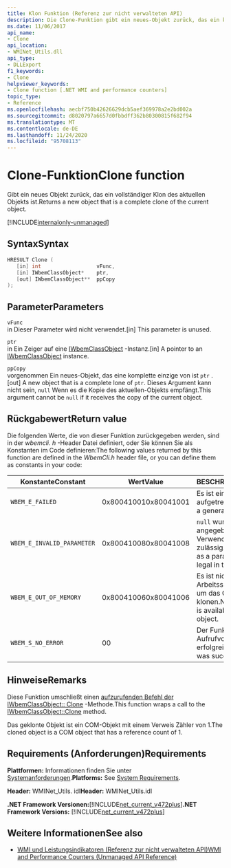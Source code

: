 ```yaml
---
title: Klon Funktion (Referenz zur nicht verwalteten API)
description: Die Clone-Funktion gibt ein neues-Objekt zurück, das ein kompletter Klon der aktuellen ist.
ms.date: 11/06/2017
api_name:
- Clone
api_location:
- WMINet_Utils.dll
api_type:
- DLLExport
f1_keywords:
- Clone
helpviewer_keywords:
- Clone function [.NET WMI and performance counters]
topic_type:
- Reference
ms.openlocfilehash: aecbf750b42626629dcb5aef369978a2e2bd002a
ms.sourcegitcommit: d8020797a6657d0fbbdff362b80300815f682f94
ms.translationtype: MT
ms.contentlocale: de-DE
ms.lasthandoff: 11/24/2020
ms.locfileid: "95708113"
---
```

# <a name="clone-function"></a><span data-ttu-id="afb13-103">Clone-Funktion</span><span class="sxs-lookup"><span data-stu-id="afb13-103">Clone function</span></span>

<span data-ttu-id="afb13-104">Gibt ein neues Objekt zurück, das ein vollständiger Klon des aktuellen Objekts ist.</span><span class="sxs-lookup"><span data-stu-id="afb13-104">Returns a new object that is a complete clone of the current object.</span></span>
  
[!INCLUDE[internalonly-unmanaged](../../../../includes/internalonly-unmanaged.md)]
  
## <a name="syntax"></a><span data-ttu-id="afb13-105">Syntax</span><span class="sxs-lookup"><span data-stu-id="afb13-105">Syntax</span></span>  
  
```cpp  
HRESULT Clone (
   [in] int                  vFunc,
   [in] IWbemClassObject*    ptr,
   [out] IWbemClassObject**  ppCopy
);
```  

## <a name="parameters"></a><span data-ttu-id="afb13-106">Parameter</span><span class="sxs-lookup"><span data-stu-id="afb13-106">Parameters</span></span>

`vFunc`  
<span data-ttu-id="afb13-107">in Dieser Parameter wird nicht verwendet.</span><span class="sxs-lookup"><span data-stu-id="afb13-107">[in] This parameter is unused.</span></span>

`ptr`  
<span data-ttu-id="afb13-108">in Ein Zeiger auf eine [IWbemClassObject](/windows/desktop/api/wbemcli/nn-wbemcli-iwbemclassobject) -Instanz.</span><span class="sxs-lookup"><span data-stu-id="afb13-108">[in] A pointer to an [IWbemClassObject](/windows/desktop/api/wbemcli/nn-wbemcli-iwbemclassobject) instance.</span></span>

`ppCopy`  
<span data-ttu-id="afb13-109">vorgenommen Ein neues-Objekt, das eine komplette einzige von ist `ptr` .</span><span class="sxs-lookup"><span data-stu-id="afb13-109">[out] A new object that is a complete lone of `ptr`.</span></span> <span data-ttu-id="afb13-110">Dieses Argument kann nicht sein, `null` Wenn es die Kopie des aktuellen-Objekts empfängt.</span><span class="sxs-lookup"><span data-stu-id="afb13-110">This argument cannot be `null` if it receives the copy of the current object.</span></span>

## <a name="return-value"></a><span data-ttu-id="afb13-111">Rückgabewert</span><span class="sxs-lookup"><span data-stu-id="afb13-111">Return value</span></span>

<span data-ttu-id="afb13-112">Die folgenden Werte, die von dieser Funktion zurückgegeben werden, sind in der *wbemcli. h* -Header Datei definiert, oder Sie können Sie als Konstanten im Code definieren:</span><span class="sxs-lookup"><span data-stu-id="afb13-112">The following values returned by this function are defined in the *WbemCli.h* header file, or you can define them as constants in your code:</span></span>

|<span data-ttu-id="afb13-113">Konstante</span><span class="sxs-lookup"><span data-stu-id="afb13-113">Constant</span></span>  |<span data-ttu-id="afb13-114">Wert</span><span class="sxs-lookup"><span data-stu-id="afb13-114">Value</span></span>  |<span data-ttu-id="afb13-115">BESCHREIBUNG</span><span class="sxs-lookup"><span data-stu-id="afb13-115">Description</span></span>  |
|---------|---------|---------|
| `WBEM_E_FAILED` | <span data-ttu-id="afb13-116">0x80041001</span><span class="sxs-lookup"><span data-stu-id="afb13-116">0x80041001</span></span> | <span data-ttu-id="afb13-117">Es ist ein allgemeiner Fehler aufgetreten.</span><span class="sxs-lookup"><span data-stu-id="afb13-117">There has been a general failure.</span></span> |
| `WBEM_E_INVALID_PARAMETER` | <span data-ttu-id="afb13-118">0x80041008</span><span class="sxs-lookup"><span data-stu-id="afb13-118">0x80041008</span></span> | <span data-ttu-id="afb13-119">`null` wurde als Parameter angegeben und ist in dieser Verwendung nicht zulässig.</span><span class="sxs-lookup"><span data-stu-id="afb13-119">`null` was specified as a parameter, and it is not legal in this usage.</span></span> |
| `WBEM_E_OUT_OF_MEMORY` | <span data-ttu-id="afb13-120">0x80041006</span><span class="sxs-lookup"><span data-stu-id="afb13-120">0x80041006</span></span> | <span data-ttu-id="afb13-121">Es ist nicht genügend Arbeitsspeicher verfügbar, um das Objekt zu klonen.</span><span class="sxs-lookup"><span data-stu-id="afb13-121">Not enough memory is available to clone the object.</span></span> |
| `WBEM_S_NO_ERROR` | <span data-ttu-id="afb13-122">0</span><span class="sxs-lookup"><span data-stu-id="afb13-122">0</span></span> | <span data-ttu-id="afb13-123">Der Funktions Aufrufvorgang war erfolgreich.</span><span class="sxs-lookup"><span data-stu-id="afb13-123">The function call was successful.</span></span>  |
  
## <a name="remarks"></a><span data-ttu-id="afb13-124">Hinweise</span><span class="sxs-lookup"><span data-stu-id="afb13-124">Remarks</span></span>

<span data-ttu-id="afb13-125">Diese Funktion umschließt einen [aufzurufenden Befehl der IWbemClassObject:: Clone](/windows/desktop/api/wbemcli/nf-wbemcli-iwbemclassobject-clone) -Methode.</span><span class="sxs-lookup"><span data-stu-id="afb13-125">This function wraps a call to the [IWbemClassObject::Clone](/windows/desktop/api/wbemcli/nf-wbemcli-iwbemclassobject-clone) method.</span></span>

<span data-ttu-id="afb13-126">Das geklonte Objekt ist ein COM-Objekt mit einem Verweis Zähler von 1.</span><span class="sxs-lookup"><span data-stu-id="afb13-126">The cloned object is a COM object that has a reference count of 1.</span></span>

## <a name="requirements"></a><span data-ttu-id="afb13-127">Requirements (Anforderungen)</span><span class="sxs-lookup"><span data-stu-id="afb13-127">Requirements</span></span>  

 <span data-ttu-id="afb13-128">**Plattformen:** Informationen finden Sie unter [Systemanforderungen](../../get-started/system-requirements.md).</span><span class="sxs-lookup"><span data-stu-id="afb13-128">**Platforms:** See [System Requirements](../../get-started/system-requirements.md).</span></span>  
  
 <span data-ttu-id="afb13-129">**Header:** WMINet_Utils. idl</span><span class="sxs-lookup"><span data-stu-id="afb13-129">**Header:** WMINet_Utils.idl</span></span>  
  
 <span data-ttu-id="afb13-130">**.NET Framework Versionen:**[!INCLUDE[net_current_v472plus](../../../../includes/net-current-v472plus.md)]</span><span class="sxs-lookup"><span data-stu-id="afb13-130">**.NET Framework Versions:** [!INCLUDE[net_current_v472plus](../../../../includes/net-current-v472plus.md)]</span></span>  
  
## <a name="see-also"></a><span data-ttu-id="afb13-131">Weitere Informationen</span><span class="sxs-lookup"><span data-stu-id="afb13-131">See also</span></span>

- [<span data-ttu-id="afb13-132">WMI und Leistungsindikatoren (Referenz zur nicht verwalteten API)</span><span class="sxs-lookup"><span data-stu-id="afb13-132">WMI and Performance Counters (Unmanaged API Reference)</span></span>](index.md)
